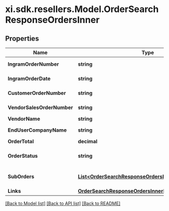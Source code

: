 # xi.sdk.resellers.Model.OrderSearchResponseOrdersInner

## Properties

Name | Type | Description | Notes
------------ | ------------- | ------------- | -------------
**IngramOrderNumber** | **string** | The Ingram Micro order number. | [optional] 
**IngramOrderDate** | **string** | The date the order was created(UTC). | [optional] 
**CustomerOrderNumber** | **string** | The reseller&#39;s order number for reference in their system. | [optional] 
**VendorSalesOrderNumber** | **string** | The vendor&#39;s order number.(only for D-Type Orders) | [optional] 
**VendorName** | **string** | The name of the vendor. | [optional] 
**EndUserCompanyName** | **string** | The company name of the end user/customer. | [optional] 
**OrderTotal** | **decimal** | The total of the order. | [optional] 
**OrderStatus** | **string** | The header-level status of the order.(OPEN/CLOSED/CANCELLED) | [optional] 
**SubOrders** | [**List&lt;OrderSearchResponseOrdersInnerSubOrdersInner&gt;**](OrderSearchResponseOrdersInnerSubOrdersInner.md) | Individual Ingram Micro order numbers associated with a single reseller PO. | [optional] 
**Links** | [**OrderSearchResponseOrdersInnerLinks**](OrderSearchResponseOrdersInnerLinks.md) |  | [optional] 

[[Back to Model list]](../README.md#documentation-for-models) [[Back to API list]](../README.md#documentation-for-api-endpoints) [[Back to README]](../README.md)

